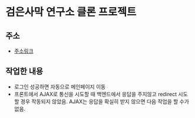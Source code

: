 # 검은사막 연구소 클론 프로젝트

## 주소

- [주소링크](https://github.com/ddock4you/clone-blackdesert-lab)

## 작업한 내용

- 로그인 성공하면 자동으로 메인페이지 이동
- 프론트에서 AJAX로 통신을 시도할 때 백엔드에서 응답을 주지않고 redirect 시도할 경우 작동되지 않았음.
  AJAX는 응답을 확실히 받지 않으면 다음 작업을 할 수가 없음.
